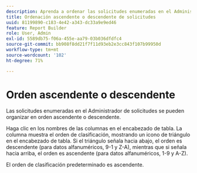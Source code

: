 ```yaml
---
description: Aprenda a ordenar las solicitudes enumeradas en el Administrador de solicitudes en orden ascendente o descendente.
title: Ordenación ascendente o descendente de solicitudes
uuid: 81199890-c183-4e42-a343-dc33a9e9ed46
feature: Report Builder
role: User, Admin
exl-id: 5589db75-f06a-455e-aa79-03b036dfdfc4
source-git-commit: bb908f8dd21f7f11d93eb2e3cc843f107b99950d
workflow-type: tm+mt
source-wordcount: '102'
ht-degree: 71%

---
```


# Orden ascendente o descendente

Las solicitudes enumeradas en el Administrador de solicitudes se pueden organizar en orden ascendente o descendente.

Haga clic en los nombres de las columnas en el encabezado de tabla. La columna muestra el orden de clasificación, mostrando un icono de triángulo en el encabezado de tabla. Si el triángulo señala hacia abajo, el orden es descendente (para datos alfanuméricos, 9-1 y Z-A), mientras que si señala hacia arriba, el orden es ascendente (para datos alfanuméricos, 1-9 y A-Z).

El orden de clasificación predeterminado es ascendente.
